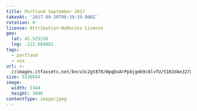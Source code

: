 ```yaml
---
title: Portland September 2017
takenAt: '2017-09-20T08:39:39.000Z'
rotation: 0
license: Attribution-NoDerivs License
geo:
  lat: 45.525236
  lng: -122.684881
tags:
  - portland
  - usa
url: >-
  //images.ctfassets.net/bncv3c2gt878/WpqDsArPp8jgmb9c8lvTU/5102d4e327ae1d58ed435b934661e0d9/portland-september-2017_37459556635_o
size: 5538944
image:
  width: 5344
  height: 3006
contentType: image/jpeg
---
```


